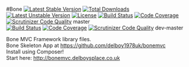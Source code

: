 #Bone 
[![Latest Stable Version](https://poser.pugx.org/delboy1978uk/bone/v/stable)](https://packagist.org/packages/delboy1978uk/bone) [![Total Downloads](https://poser.pugx.org/delboy1978uk/bone/downloads)](https://packagist.org/packages/delboy1978uk/bone) [![Latest Unstable Version](https://poser.pugx.org/delboy1978uk/bone/v/unstable)](https://packagist.org/packages/delboy1978uk/bone) [![License](https://poser.pugx.org/delboy1978uk/bone/license)](https://packagist.org/packages/delboy1978uk/bone)
[![Build Status](https://travis-ci.org/delboy1978uk/bone.png?branch=master)](https://travis-ci.org/delboy1978uk/bone) [![Code Coverage](https://scrutinizer-ci.com/g/delboy1978uk/bone/badges/coverage.png?b=master)](https://scrutinizer-ci.com/g/delboy1978uk/bone/?branch=master) [![Scrutinizer Code Quality](https://scrutinizer-ci.com/g/delboy1978uk/bone/badges/quality-score.png?b=master)](https://scrutinizer-ci.com/g/delboy1978uk/bone/?branch=master) master<br />
[![Build Status](https://travis-ci.org/delboy1978uk/bone.png?branch=dev-master)](https://travis-ci.org/delboy1978uk/bone) [![Code Coverage](https://scrutinizer-ci.com/g/delboy1978uk/bone/badges/coverage.png?b=dev-master)](https://scrutinizer-ci.com/g/delboy1978uk/bone/?branch=dev-master) [![Scrutinizer Code Quality](https://scrutinizer-ci.com/g/delboy1978uk/bone/badges/quality-score.png?b=dev-master)](https://scrutinizer-ci.com/g/delboy1978uk/bone/?branch=dev-master) dev-master

Bone MVC Framework library files.<br />
Bone Skeleton App at https://github.com/delboy1978uk/bonemvc<br />
Install using Composer!<br />
Start here: http://bonemvc.delboysplace.co.uk


